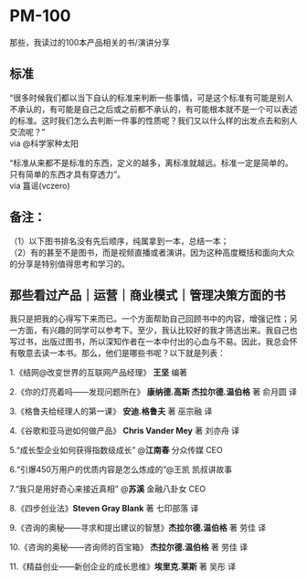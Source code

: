 # PM-100
那些，我读过的100本产品相关的书/演讲分享


## 标准
“很多时候我们都以当下自认的标准来判断一些事情，可是这个标准有可能是别人不承认的，有可能是自己之后或之前都不承认的，有可能根本就不是一个可以表述的标准。这时我们怎么去判断一件事的性质呢？我们又以什么样的出发点去和别人交流呢？”          
via @科学家种太阳        

“标准从来都不是标准的东西，定义的越多，离标准就越远。标准一定是简单的。只有简单的东西才具有穿透力”。           
via 簋谣(vczero)

## 备注：      
（1）以下图书排名没有先后顺序，纯属拿到一本，总结一本；          
（2）有的甚至不是图书，而是视频直播或者演讲。因为这种高度概括和面向大众的分享是特别值得思考和学习的。              

## 那些看过产品｜运营｜商业模式｜管理决策方面的书  
我只是把我的心得写下来而已。一个方面帮助自己回顾书中的内容，增强记性；另一方面，有兴趣的同学可以参考下。至少，我认比较好的我才筛选出来。我自己也写过书，出版过图书，所以深知作者在一本中付出的心血与不易。因此，我总会怀有敬意去读一本书。那么，他们是哪些书呢？以下就是列表：           

1.《结网@改变世界的互联网产品经理》 **王坚** 编著     

2.《你的灯亮着吗——发现问题所在》 **康纳德.高斯 杰拉尔德.温伯格** 著  俞月圆 译

3.《格鲁夫给经理人的第一课》 **安迪.格鲁夫** 著 巫宗融 译

4.《谷歌和亚马逊如何做产品》 **Chris Vander Mey** 著 刘亦舟 译

5.“成长型企业如何获得指数级成长” @**江南春** 分众传媒 CEO

6.“引爆450万用户的优质内容是怎么炼成的”@王凯 凯叔讲故事

7.“我只是用好奇心来接近真相” @**苏溪** 金融八卦女 CEO

8.《四步创业法》**Steven Gray Blank** 著 七印部落 译   

9.《咨询的奥秘——寻求和提出建议的智慧》**杰拉尔德.温伯格** 著 劳佳 译

10.《咨询的奥秘——咨询师的百宝箱》 **杰拉尔德.温伯格** 著 劳佳 译

11.《精益创业——新创企业的成长思维》**埃里克.莱斯** 著 吴彤 译